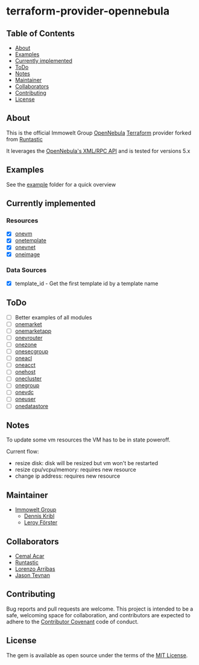 # terraform-provider-opennebula

## Table of Contents
  * [About](#about)
  * [Examples](#examples)
  * [Currently implemented](#currently-implemented)
  * [ToDo](#todo)
  * [Notes](#notes)
  * [Maintainer](#maintainer)
  * [Collaborators](#collaborators)
  * [Contributing](#contributing)
  * [License](#license)

## About
This is the official Immowelt Group [OpenNebula](https://opennebula.org/) [Terraform](https://www.terraform.io/) provider forked from [Runtastic](https://github.com/runtastic/terraform-provider-opennebula)

It leverages the [OpenNebula's XML/RPC API](https://docs.opennebula.org/5.2/integration/system_interfaces/api.html) and is tested for versions 5.x

## Examples

See the [example](example/) folder for a quick overview 

## Currently implemented  

### Resources
* [X] [onevm](https://docs.opennebula.org/5.2/integration/system_interfaces/api.html#onevm)
* [X] [onetemplate](https://docs.opennebula.org/5.2/integration/system_interfaces/api.html#onetemplate)
* [X] [onevnet](https://docs.opennebula.org/5.2/integration/system_interfaces/api.html#onevnet)
* [X] [oneimage](https://docs.opennebula.org/5.2/integration/system_interfaces/api.html#oneimage)  

### Data Sources  
* [X] template_id - Get the first template id by a template name

## ToDo
* [ ]  Better examples of all modules
* [ ] [onemarket](https://docs.opennebula.org/5.2/integration/system_interfaces/api.html#onemarket)
* [ ] [onemarketapp](https://docs.opennebula.org/5.2/integration/system_interfaces/api.html#onemarketapp)
* [ ] [onevrouter](https://docs.opennebula.org/5.2/integration/system_interfaces/api.html#onevrouter)
* [ ] [onezone](https://docs.opennebula.org/5.2/integration/system_interfaces/api.html#onezone)
* [ ] [onesecgroup](https://docs.opennebula.org/5.2/integration/system_interfaces/api.html#onesecgroup)
* [ ] [oneacl](https://docs.opennebula.org/5.2/integration/system_interfaces/api.html#oneacl)
* [ ] [oneacct](https://docs.opennebula.org/5.2/integration/system_interfaces/api.html#oneacct)
* [ ] [onehost](https://docs.opennebula.org/5.2/integration/system_interfaces/api.html#onehost)
* [ ] [onecluster](https://docs.opennebula.org/5.2/integration/system_interfaces/api.html#onecluster)
* [ ] [onegroup](https://docs.opennebula.org/5.2/integration/system_interfaces/api.html#onegroup)
* [ ] [onevdc](https://docs.opennebula.org/5.2/integration/system_interfaces/api.html#onevdc)
* [ ] [oneuser](https://docs.opennebula.org/5.2/integration/system_interfaces/api.html#oneuser)
* [ ] [onedatastore](https://docs.opennebula.org/5.2/integration/system_interfaces/api.html#onedatastore)

## Notes

To update some vm resources the VM has to be in state poweroff.

Current flow:  
* resize disk: disk will be resized but vm won't be restarted
* resize cpu/vcpu/memory: requires new resource
* change ip address: requires new resource 


## Maintainer

- [Immowelt Group](https://github.com/immoweltgroup)
  - [Dennis Kribl](https://github.com/dkribl)
  - [Leroy Förster](https://github.com/gersilex)
  
## Collaborators

- [Cemal Acar](https://github.com/cacar87)
- [Runtastic](https://github.com/runtastic)
- [Lorenzo Arribas](https://github.com/larribas)
- [Jason Tevnan](https://github.com/tnosaj)


## Contributing

Bug reports and pull requests are welcome. This project is
intended to be a safe, welcoming space for collaboration, and contributors are
expected to adhere to the
[Contributor Covenant](http://contributor-covenant.org) code of conduct.

## License

The gem is available as open source under the terms of
the [MIT License](http://opensource.org/licenses/MIT).
